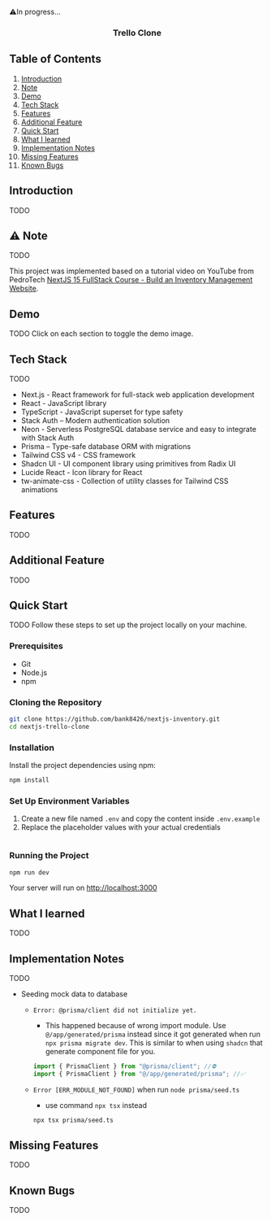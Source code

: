⚠️In progress...

<h3 align="center">Trello Clone</h3>

## Table of Contents

1. [Introduction](#introduction)
2. [Note](#note)
3. [Demo](#demo)
4. [Tech Stack](#tech-stack)
5. [Features](#features)
6. [Additional Feature](#additional)
7. [Quick Start](#quick-start)
8. [What I learned](#learn)
9. [Implementation Notes](#implementation-notes)
10. [Missing Features](#missing)
11. [Known Bugs](#bugs)

## <a name="introduction">Introduction</a>

TODO

## <a name="note">⚠️ Note</a>

TODO

This project was implemented based on a tutorial video on YouTube from PedroTech [NextJS 15 FullStack Course - Build an Inventory Management Website](https://www.youtube.com/watch?v=L5CsIkO5xv4).

## <a name="demo">Demo</a>

TODO
Click on each section to toggle the demo image.

<!--
<details>
  <summary>
    Authentication
  </summary>
  <b>Sign up</b>
  <div>
    <a href="">
        <img src="public/readme/sign-up.gif" alt="Sign up" />
    </a>
  </div>
  <b>Sign in</b>
  <div>
    <a href="">
      <img src="public/readme/sign-in.gif" alt="Sign in" />
    </a>
  </div>
</details>
<details>
  <summary>
    Authenticated User
  </summary>
  <div>
    <details>
      <summary>
        Dashboard page
      </summary>
      <b>Create new board</b>
      <div>
        <a href="">
          <img src="public/readme/create-board.gif" alt="Create board" />
        </a>
      </div>
      <b>Filter and search board (Edit board created_at to demo date filtering)</b>
      <div>
        <a href="">
          <img src="public/readme/filter-board.gif" alt="Filter board" />
        </a>
      </div>
      <b>Boards view setting</b>
      <div>
        <a href="">
          <img src="public/readme/dashboard-view.gif" alt="Dashboard view setting" />
        </a>
      </div>
      <b>Upgrade plan</b>
      <div>
        <a href="">
          <img src="public/readme/upgrade.gif" alt="Upgrade" />
        </a>
      </div>
    </details>
    <details>
      <summary>
        Board page
      </summary>
      <b>Edit board</b>
      <div>
        <a href="">
          <img src="public/readme/edit-board.gif" alt="Edit board" />
        </a>
      </div>
      <b>Add/Edit Column</b>
      <div>
        <a href="">
          <img src="public/readme/add-edit-column.gif" alt="Add or edit column" />
        </a>
      </div>
      <b>Add task</b>
      <div>
        <a href="">
          <img src="public/readme/add-task.gif" alt="Add task" />
        </a>
      </div>
      <b>Drag and drop task to reorder task in same column</b>
      <div>
        <a href="">
          <img src="public/readme/drag-and-drop-same-column.gif" alt="Drag and drop to reorder task in same column" />
        </a>
      </div>
      <b>Drag and drop task to change column</b>
      <div>
        <a href="">
          <img src="public/readme/drag-and-drop-different-column.gif" alt="Drag and drop to change column" />
        </a>
      </div>
      <b>Filter task</b>
      <div>
        <a href="">
          <img src="public/readme/filter-task.gif" alt="Filter task" />
        </a>
      </div>
    </details>
  </div>
</details>
<details>
  <summary>
    Unauthenticated User
  </summary>
  <div>
    <b>Home page</b>
    <div>
      <a href="">
        <img src="public/readme/home.gif" alt="Home" />
      </a>
    </div>
  </div>
</details> -->

## <a name="tech-stack">Tech Stack</a>

TODO

- Next.js - React framework for full-stack web application development
- React - JavaScript library
- TypeScript - JavaScript superset for type safety
- Stack Auth – Modern authentication solution
- Neon - Serverless PostgreSQL database service and easy to integrate with Stack Auth
- Prisma – Type-safe database ORM with migrations
- Tailwind CSS v4 - CSS framework
- Shadcn UI - UI component library using primitives from Radix UI
- Lucide React - Icon library for React
- tw-animate-css - Collection of utility classes for Tailwind CSS animations

## <a name="features">Features</a>

TODO

## <a name="additional">Additional Feature</a>

TODO

## <a name="quick-start">Quick Start</a>

TODO
Follow these steps to set up the project locally on your machine.

### Prerequisites

- Git
- Node.js
- npm

### Cloning the Repository

```bash
git clone https://github.com/bank8426/nextjs-inventory.git
cd nextjs-trello-clone
```

### Installation

Install the project dependencies using npm:

```bash
npm install
```

### Set Up Environment Variables

1. Create a new file named `.env` and copy the content inside `.env.example`
2. Replace the placeholder values with your actual credentials

```env

```

### Running the Project

```bash
npm run dev
```

Your server will run on [http://localhost:3000](http://localhost:3000/)

## <a name="learn">What I learned</a>

TODO

## <a name="implementation-note">Implementation Notes</a>

TODO

- Seeding mock data to database

  - `Error: @prisma/client did not initialize yet.`

    - This happened because of wrong import module. Use `@/app/generated/prisma` instead since it got generated when run `npx prisma migrate dev`. This is similar to when using `shadcn` that generate component file for you.

    ```js
    import { PrismaClient } from "@prisma/client"; //⛔️
    import { PrismaClient } from "@/app/generated/prisma"; //✅
    ```

  - `Error [ERR_MODULE_NOT_FOUND]` when run `node prisma/seed.ts`
    - use command `npx tsx` instead
    ```bash
    npx tsx prisma/seed.ts
    ```

## <a name="missing">Missing Features</a>

TODO

## <a name="bugs">Known Bugs</a>

TODO
